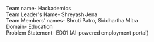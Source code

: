 Team name- Hackademics<br>
Team Leader's Name- Shreyash Jena<br>
Team Members' names- Shruti Patro, Siddhartha Mitra<br>
Domain- Education<br>
Problem Statement- ED01 (AI-powered employment portal)<br>
